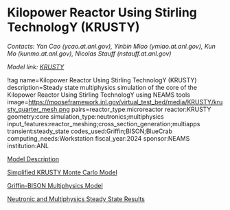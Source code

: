 # Kilopower Reactor Using Stirling TechnologY (KRUSTY)

*Contacts: Yan Cao (ycao.at.anl.gov), Yinbin Miao (ymiao.at.anl.gov), Kun Mo (kunmo.at.anl.gov), Nicolas Stauff (nstauff.at.anl.gov)*

*Model link: [KRUSTY](https://github.com/idaholab/virtual_test_bed/tree/devel/microreactors/KRUSTY)*

!tag name=Kilopower Reactor Using Stirling TechnologY (KRUSTY)
     description=Steady state multiphysics simulation of the core of the Kilopower Reactor Using Stirling TechnologY using NEAMS tools
     image=https://mooseframework.inl.gov/virtual_test_bed/media/KRUSTY/krusty_quarter_mesh.png
     pairs=reactor_type:microreactor
                       reactor:KRUSTY
                       geometry:core
                       simulation_type:neutronics;multiphysics
                       input_features:reactor_meshing;cross_section_generation;multiapps
                       transient:steady_state
                       codes_used:Griffin;BISON;BlueCrab
                       computing_needs:Workstation
                       fiscal_year:2024
                       sponsor:NEAMS
                       institution:ANL

[Model Description](KRUSTY/Model_Description.md)

[Simplified KRUSTY Monte Carlo Model](KRUSTY/Simplified_KRUSTY_Monte_Carlo_Model.md)

[Griffin-BISON Multiphysics Model](KRUSTY/Griffin-BISON_Multiphysics_Model.md)

[Neutronic and Multiphysics Steady State Results](KRUSTY/Neutronic_Multiphysics_Steady_State_Results.md)

